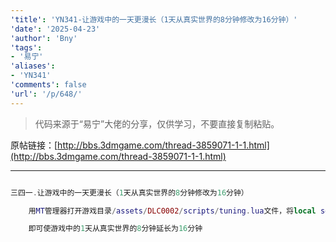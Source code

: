 ```yaml
---
'title': 'YN341-让游戏中的一天更漫长（1天从真实世界的8分钟修改为16分钟）'
'date': '2025-04-23'
'author': 'Bny'
'tags':
- '易宁'
'aliases':
- 'YN341'
'comments': false
'url': '/p/648/'
---
```


> 代码来源于“易宁”大佬的分享，仅供学习，不要直接复制粘贴。

原帖链接：[http://bbs.3dmgame.com/thread-3859071-1-1.html](http://bbs.3dmgame.com/thread-3859071-1-1.html)

---

```lua  

三四一.让游戏中的一天更漫长（1天从真实世界的8分钟修改为16分钟）

	用MT管理器打开游戏目录/assets/DLC0002/scripts/tuning.lua文件，将local seg_time = 30替换为local seg_time = 60

	即可使游戏中的1天从真实世界的8分钟延长为16分钟

```  

